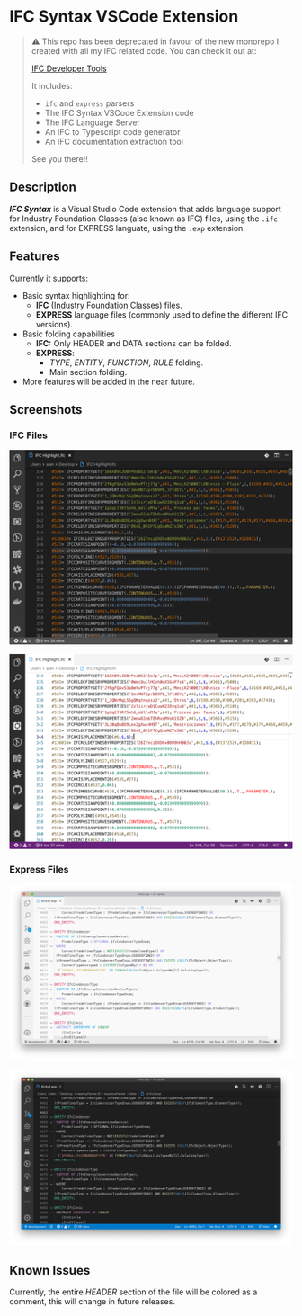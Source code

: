 # IFC Syntax VSCode Extension

> :warning: This repo has been deprecated in favour of the new monorepo I created with all my IFC related code. You can check it out at:
> 
> [IFC Developer Tools](https://github.com/AlanRynne/ifc-developer-tools)
> 
> It includes:
> - `ifc` and `express` parsers
> - The IFC Syntax VSCode Extension code
> - The IFC Language Server
> - An IFC to Typescript code generator
> - An IFC documentation extraction tool
> 
> See you there!!

## Description

***IFC Syntax*** is a Visual Studio Code extension that adds language support for Industry Foundation Classes (also known as IFC) files, using the `.ifc` extension, and for EXPRESS languate, using the `.exp` extension.

## Features

Currently it supports:

* Basic syntax highlighting for:
  * **IFC** (Industry Foundation Classes) files.
  * **EXPRESS** language files (commonly used to define the different IFC versions).
* Basic folding capabilities
  * **IFC:** Only HEADER and DATA sections can be folded.
  * **EXPRESS**:
    * *TYPE*, *ENTITY*, *FUNCTION*, *RULE* folding.
    * Main section folding.
* More features will be added in the near future.

## Screenshots

### IFC Files

![Example of dark theme with IFC Syntax extension](docs/assets/images/ifcHighlight-Dark-Enabled.png)

![Example of light theme with IFC Syntax extension](docs/assets/images/ifcHighlight-Light-Enabled.png)

### Express Files

![Example of express file using a light theme](docs/assets/images/expSyntaxHighlight-Light.png)

![Example of express file using a dark theme](docs/assets/images/expSyntaxHighlight-Dark.png)

## Known Issues

Currently, the entire *HEADER* section of the file will be colored as a comment, this will change in future releases.

